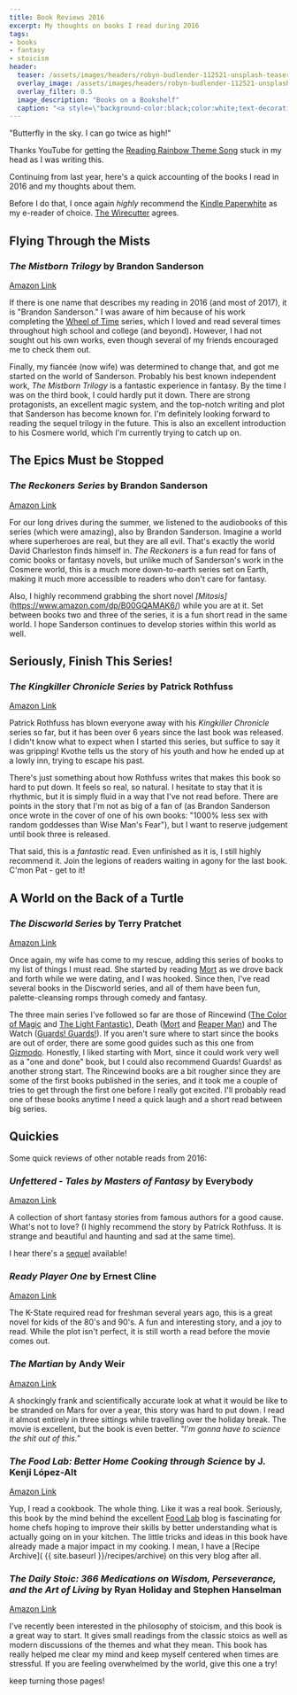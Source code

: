 ```yaml
---
title: Book Reviews 2016
excerpt: My thoughts on books I read during 2016
tags:
- books
- fantasy
- stoicism
header:
  teaser: /assets/images/headers/robyn-budlender-112521-unsplash-teaser.jpg
  overlay_image: /assets/images/headers/robyn-budlender-112521-unsplash.jpg
  overlay_filter: 0.5
  image_description: "Books on a Bookshelf"
  caption: "<a style=\"background-color:black;color:white;text-decoration:none;padding:4px 6px;font-family:-apple-system, BlinkMacSystemFont, &quot;San Francisco&quot;, &quot;Helvetica Neue&quot;, Helvetica, Ubuntu, Roboto, Noto, &quot;Segoe UI&quot;, Arial, sans-serif;font-size:12px;font-weight:bold;line-height:1.2;display:inline-block;border-radius:3px;\" href=\"https://unsplash.com/@robzy_m?utm_medium=referral&amp;utm_campaign=photographer-credit&amp;utm_content=creditBadge\" target=\"_blank\" rel=\"noopener noreferrer\" title=\"Download free do whatever you want high-resolution photos from Robyn Budlender\"><span style=\"display:inline-block;padding:2px 3px;\"><svg xmlns=\"http://www.w3.org/2000/svg\" style=\"height:12px;width:auto;position:relative;vertical-align:middle;top:-1px;fill:white;\" viewBox=\"0 0 32 32\"><title>unsplash-logo</title><path d=\"M20.8 18.1c0 2.7-2.2 4.8-4.8 4.8s-4.8-2.1-4.8-4.8c0-2.7 2.2-4.8 4.8-4.8 2.7.1 4.8 2.2 4.8 4.8zm11.2-7.4v14.9c0 2.3-1.9 4.3-4.3 4.3h-23.4c-2.4 0-4.3-1.9-4.3-4.3v-15c0-2.3 1.9-4.3 4.3-4.3h3.7l.8-2.3c.4-1.1 1.7-2 2.9-2h8.6c1.2 0 2.5.9 2.9 2l.8 2.4h3.7c2.4 0 4.3 1.9 4.3 4.3zm-8.6 7.5c0-4.1-3.3-7.5-7.5-7.5-4.1 0-7.5 3.4-7.5 7.5s3.3 7.5 7.5 7.5c4.2-.1 7.5-3.4 7.5-7.5z\"></path></svg></span><span style=\"display:inline-block;padding:2px 3px;\">Robyn Budlender</span></a>"
---
```


"Butterfly in the sky. I can go twice as high!"

Thanks YouTube for getting the [Reading Rainbow Theme Song](https://www.youtube.com/watch?v=GuU_mP9iZWY) stuck in my head as I was writing this.

Continuing from last year, here's a quick accounting of the books I read in 2016 and my thoughts about them.

Before I do that, I once again *highly* recommend the  [Kindle Paperwhite](http://www.amazon.com/kindle-paperwhite) as my e-reader of choice. [The Wirecutter](http://thewirecutter.com/reviews/amazon-kindle-is-the-best-ebook-reader/) agrees.

## Flying Through the Mists

### *The Mistborn Trilogy* by Brandon Sanderson<br>
[Amazon Link](https://www.amazon.com/dp/B004H1TQBW/)

If there is one name that describes my reading in 2016 (and most of 2017), it is "Brandon Sanderson." I was aware of him because of his work completing the [Wheel of Time](https://www.amazon.com/dp/B003K15O3E/) series, which I loved and read several times throughout high school and college (and beyond). However, I had not sought out his own works, even though several of my friends encouraged me to check them out.

Finally, my fiancée (now wife) was determined to change that, and got me started on the world of Sanderson. Probably his best known independent work, *The Mistborn Trilogy* is a fantastic experience in fantasy. By the time I was on the third book, I could hardly put it down. There are strong protagonists, an excellent magic system, and the top-notch writing and plot that Sanderson has become known for. I'm definitely looking forward to reading the sequel trilogy in the future. This is also an excellent introduction to his Cosmere world, which I'm currently trying to catch up on.

## The Epics Must be Stopped

### *The Reckoners Series* by Brandon Sanderson<br>
[Amazon Link](https://www.amazon.com/The-Reckoners-3-Book-Series/dp/B0141KGAIK/)

For our long drives during the summer, we listened to the audiobooks of this series (which were amazing), also by Brandon Sanderson. Imagine a world where superheroes are real, but they are all evil. That's exactly the world David Charleston finds himself in. *The Reckoners* is a fun read for fans of comic books or fantasy novels, but unlike much of Sanderson's work in the Cosmere world, this is a much more down-to-earth series set on Earth, making it much more accessible to readers who don't care for fantasy.

Also, I highly recommend grabbing the short novel *[Mitosis]*(https://www.amazon.com/dp/B00GQAMAK6/) while you are at it. Set between books two and three of the series, it is a fun short read in the same world. I hope Sanderson continues to develop stories within this world as well.

## Seriously, Finish This Series!

### *The Kingkiller Chronicle Series* by Patrick Rothfuss<br>
[Amazon Link](https://www.amazon.com/dp/B00O3HCUSQ/)

Patrick Rothfuss has blown everyone away with his *Kingkiller Chronicle* series so far, but it has been over 6 years since the last book was released. I didn't know what to expect when I started this series, but suffice to say it was gripping! Kvothe tells us the story of his youth and how he ended up at a lowly inn, trying to escape his past.

There's just something about how Rothfuss writes that makes this book so hard to put down. It feels so real, so natural. I hesitate to stay that it is rhythmic, but it is simply fluid in a way that I've not read before. There are points in the story that I'm not as big of a fan of (as Brandon Sanderson once wrote in the cover of one of his own books: "1000% less sex with random goddesses than Wise Man's Fear"), but I want to reserve judgement until book three is released.

That said, this is a *fantastic* read. Even unfinished as it is, I still highly recommend it. Join the legions of readers waiting in agony for the last book. C'mon Pat - get to it!

## A World on the Back of a Turtle

### *The Discworld Series* by Terry Pratchet<br>
[Amazon Link](https://www.amazon.com/Terry-Pratchett/e/B000AQ0NN8/)

Once again, my wife has come to my rescue, adding this series of books to my list of things I must read. She started by reading [Mort](https://www.amazon.com/dp/B000W967UQ/) as we drove back and forth while we were dating, and I was hooked. Since then, I've read several books in the Discworld series, and all of them have been fun, palette-cleansing romps through comedy and fantasy.

The three main series I've followed so far are those of Rincewind ([The Color of Magic](https://www.amazon.com/dp/B000W9399S) and [The Light Fantastic](https://www.amazon.com/dp/B000W914OU/)), Death ([Mort](https://www.amazon.com/dp/B000W967UQ/) and [Reaper Man](https://www.amazon.com/dp/B000UVBT4A)) and The Watch ([Guards! Guards!](https://www.amazon.com//dp/B000UVBT7M)). If you aren't sure where to start since the books are out of order, there are some good guides such as this one from [Gizmodo](http://io9.gizmodo.com/how-to-read-terry-pratchetts-discworld-series-in-one-h-1567312812). Honestly, I liked starting with Mort, since it could work very well as a "one and done" book, but I could also recommend Guards! Guards! as another strong start. The Rincewind books are a bit rougher since they are some of the first books published in the series, and it took me a couple of tries to get through the first one before I really got excited. I'll probably read one of these books anytime I need a quick laugh and a short read between big series.

## Quickies

Some quick reviews of other notable reads from 2016:

### *Unfettered - Tales by Masters of Fantasy* by Everybody<br>
[Amazon Link](https://www.amazon.com/Unfettered-Terry-Brooks-ebook/dp/B00DJJIR6S)

A collection of short fantasy stories from famous authors for a good cause. What's not to love? (I highly recommend the story by Patrick Rothfuss. It is strange and beautiful and haunting and sad at the same time).

I hear there's a [sequel](https://www.amazon.com/Unfettered-II-Tales-Masters-Fantasy-ebook/dp/B01MTQMK2A/) available!

### *Ready Player One* by Ernest Cline<br>
[Amazon Link](https://www.amazon.com/Ready-Player-One-Ernest-Cline-ebook/dp/B004J4WKUQ)

The K-State required read for freshman several years ago, this is a great novel for kids of the 80's and 90's. A fun and interesting story, and a joy to read. While the plot isn't perfect, it is still worth a read before the movie comes out.

### *The Martian* by Andy Weir<br>
[Amazon Link](https://www.amazon.com/Martian-Novel-Andy-Weir-ebook/dp/B00EMXBDMA)

A shockingly frank and scientifically accurate look at what it would be like to be stranded on Mars for over a year, this story was hard to put down. I read it almost entirely in three sittings while travelling over the holiday break. The movie is excellent, but the book is even better. *"I'm gonna have to science the shit out of this."*

### *The Food Lab: Better Home Cooking through Science* by J. Kenji López-Alt<br>
[Amazon Link](https://www.amazon.com/Food-Lab-Cooking-Through-Science-ebook/dp/B00TG24C34)

Yup, I read a cookbook. The whole thing. Like it was a real book. Seriously, this book by the mind behind the excellent [Food Lab](http://www.seriouseats.com/the-food-lab) blog is fascinating for home chefs hoping to improve their skills by better understanding what is actually going on in your kitchen. The little tricks and ideas in this book have already made a major impact in my cooking. I mean, I have a [Recipe Archive]( {{ site.baseurl }}/recipes/archive) on this very blog after all.

### *The Daily Stoic: 366 Medications on Wisdom, Perseverance, and the Art of Living* by Ryan Holiday and Stephen Hanselman<br>
[Amazon Link](https://www.amazon.com/Daily-Stoic-Meditations-Wisdom-Perseverance-ebook/dp/B01HNJIJB2)

I've recently been interested in the philosophy of stoicism, and this book is a great way to start. It gives small readings from the classic stoics as well as modern discussions of the themes and what they mean. This book has really helped me clear my mind and keep myself centered when times are stressful. If you are feeling overwhelmed by the world, give this one a try!

<p class="custom__signature">keep turning those pages!</p>
